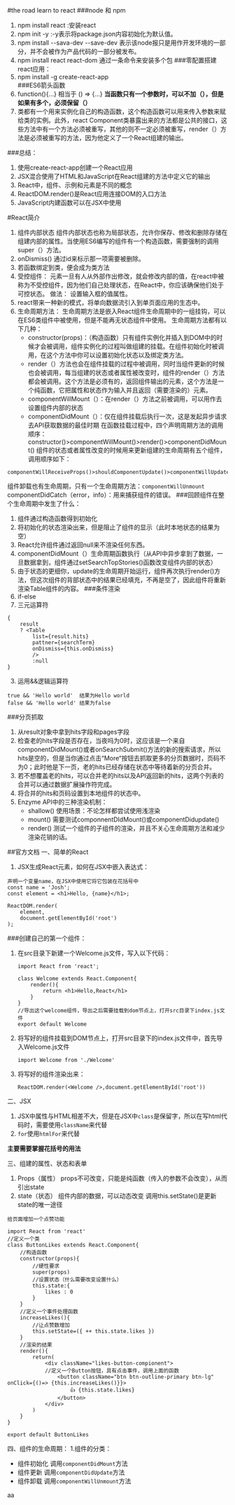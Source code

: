 #the road learn to react
###node 和 npm
1. npm install react :安装react
2. npm init -y :-y表示将package.json内容初始化为默认值。
3. npm install --sava-dev <package>  --save-dev 表示该node报只是用作开发环境的一部分，并不会被作为产品代码的一部分被发布。
4. npm install react react-dom 通过一条命令来安装多个包
###零配置搭建react应用：
1. npm install -g create-react-app  
###ES6箭头函数
1. function(){...}   相当于  () => {...}
**当函数只有一个参数时，可以不加（），但是如果有多个，必须保留（）**
2. 类都有一个用来实例化自己的构造函数，这个构造函数可以用来传入参数来赋给类的实例。此外，react Component类暴露出来的方法都是公共的接口，这些方法中有一个方法必须被重写，其他的则不一定必须被重写，render（）方法是必须被重写的方法，因为他定义了一个React组建的输出。

###总结：
1. 使用create-react-app创建一个React应用
2. JSX混合使用了HTML和JavaScript在React组建的方法中定义它的输出
3. React中，组件、示例和元素是不同的概念
4. ReactDOM.render()是React应用连接DOM的入口方法
5. JavaScript内建函数可以在JSX中使用

#React简介
1. 组件内部状态
组件内部状态也称为局部状态，允许你保存、修改和删除存储在组建内部的属性。当使用ES6编写的组件有一个构造函数，需要强制的调用super（）方法。
2. onDismiss() 通过id来标示那一项需要被删除。
3. 若函数绑定到类，便会成为类方法
4. 受控组件：
元素一旦有人从外部作出修改，就会修改内部的值，在react中被称为不受控组件，因为他们自己处理状态，在React中，你应该确保他们处于可控状态。
做法： 设置输入框的值属性。
5. react带来一种新的模式，将单向数据流引入到单页面应用的生态中。
6. 生命周期方法：
 生命周期方法是嵌入React组件生命周期中的一组挂钩，可以在ES6类组件中被使用，但是不能再无状态组件中使用。
 生命周期方法都有以下几种：
	- constructor(props)：（构造函数）只有组件实例化并插入到DOM中的时候才会被调用，组件实例化的过程叫做组建的挂载。在组件初始化时被调用，在这个方法中你可以设置初始化状态以及绑定类方法。
	- render（）方法也会在组件挂载的过程中被调用，同时当组件更新的时候也会被调用，每当组建的状态或者属性被改变时，组件的render（）方法都会被调用。这个方法是必须有的，返回组件输出的元素，这个方法是一个纯函数，它把属性和状态作为输入并且返回（需要渲染的）元素。
	- componentWillMount（）：在render（）方法之前被调用，可以用作去设置组件内部的状态
	- componentDidMount（）：仅在组件挂载后执行一次，这是发起异步请求去API获取数据的最佳时期
 在函数挂载过程中，四个声明周期方法的调用顺序：constructor()>componentWillMount()>render()>componentDidMount()
 组件的状态或者属性改变的时候用来更新组建的生命周期有五个组件，调用顺序如下：
```
componentWillReceiveProps()>shouldComponentUpdate()>componentWillUpdate()>render()>componentDidUpdate()
```
组件卸载也有生命周期，只有一个生命周期方法：`componentWillUnmount`
componentDidCatch（error，info）：用来捕获组件的错误。
###回顾组件在整个生命周期中发生了什么：
1. 组件通过构造函数得到初始化
2. 将初始化的状态渲染出来，但是阻止了组件的显示（此时本地状态的结果为空）
3. React允许组件通过返回null来不渲染任何东西。
4. componentDidMount（）生命周期函数执行（从API中异步拿到了数据，一旦数据拿到，组件通过setSearchTopStories()函数改变组件内部的状态）
5. 由于状态的更细你，update的生命周期开始运行，组件再次执行render()方法，但这次组件的背部状态中的结果已经填充，不再是空了，因此组件将重新渲染Table组件的内容。
###条件渲染
1. if-else
2. 三元运算符
```
{
	result
	? <Table
		list={result.hits}
		pattner={searchTerm}
		onDismiss={this.onDismiss}
		/>
		:null
}
```
3. 运用&&逻辑运算符
```
true && 'Hello world'  结果为Hello world
false && 'Hello world' 结果为false
```

###分页抓取
1. 从result对象中拿到hits字段和pages字段
2. 检查老的hits字段是否存在，当夜吗为0时，这应该是一个来自componentDidMount()或者onSearchSubmit()方法的新的搜索请求，所以hits是空的，但是当你通过点击“More“按钮去抓取更多的分页数据时，页码不为0；此时他是下一页，老的hits已经存储在状态中等待着新的分页合并。
3. 若不想覆盖老的hits，可以合并老的hits以及API返回新的hits，这两个列表的合并可以通过数据扩展操作符完成。
4. 将合并的hits和页码设置到本地组件的状态中。
5. Enzyme API中的三种渲染机制：
	- shallow() 使用场景：不论怎样都尝试使用浅渲染
	- mount()   需要测试componnentDIdMount()或componentDidupdate()
	- render()  测试一个组件的子组件的渲染，并且不关心生命周期方法和减少渲染花销的话。

##官方文档
一、简单的React
1. JSX生成React元素，如何在JSX中嵌入表达式：

```
声明一个变量name，在JSX中使用它将它包装在花括号中
const name = 'Josh';
const element = <h1>Hello, {name}</h1>;

ReactDOM.render(
	element,
	document.getElementById('root')
);
```

###创建自己的第一个组件：
1. 在src目录下新建一个Welcome.js文件，写入以下代码：

	```
	import React from 'react';
	
	class Welcome extends React.Component{
		render(){
			return <h1>Hello,React</h1>
		}
	}
	//导出这个welcome组件，导出之后需要挂载到dom节点上，打开src目录下index.js文件
	export default Welcome
	```
2. 将写好的组件挂载到DOM节点上，打开src目录下的index.js文件中，首先导入Welcome.js文件

	```
	import Welcome from './Welcome'
	```
3. 将写好的组件渲染出来：
	```
	ReactDOM.render(<Welcome />,document.getElementById('root'))
	```

二、JSX
1. JSX中属性与HTML相差不大，但是在JSX中`class`是保留字，所以在写html代码时，需要使用`className`来代替
2. `for`使用`htmlFor`来代替

**主要需要掌握花括号的用法**

三、组建的属性、状态和表单
1. Props（属性）
	props不可改变，只能是纯函数（传入的参数不会改变），从而引出state
2. state（状态）
组件内部的数据，可以动态改变
调用this.setState()是更新state的唯一途径

```
给页面增加一个点赞功能

import React from 'react'
//定义一个类
class ButtonLikes extends React.Component{
	//构造函数
	constructor(props){
		//硬性要求
		super(props)
		//设置状态（什么需要改变设置什么）
		this.state:{
			likes : 0
		}
	}
	//定义一个事件处理函数
	increaseLikes(){
		//让点赞数增加
		this.setState=({ ++ this.state.likes })
	}
	//渲染的结果
	render(){
		return(
			<div className="likes-button-compionent">
			//定义一个Button按钮，具有点击事件，调用上面的函数
				<button className="btn btn-outline-primary btn-lg" onClick={()=> {this.increaseLikes()}}>
					👍 {this.state.likes}
				</button>
			</div>
		)
	}
}

export default ButtonLikes
```

四、组件的生命周期：
1.组件的分类：
- 组件初始化 调用`componentDidMount`方法
- 组件更新  调用`componentDidUpdate`方法
- 组件卸载  调用`componentWillUnmount`方法





















aa